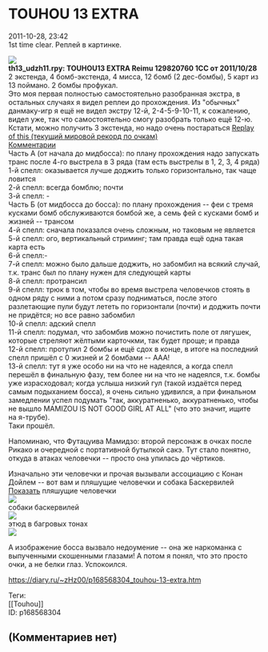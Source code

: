 TOUHOU 13 EXTRA
===============

  
2011-10-28, 23:42  
 1st time clear. Реплей в картинке.   
   
   [![](https://d.radikal.ru/d31/2201/4d/780ddc11c31a.jpg)](http://www.pixiv.net/member_illust.php?mode=medium&illust_id=21610402)     
  **th13\_udzh11.rpy: TOUHOU13 EXTRA Reimu 129820760 1CC от 2011/10/28**    
 2 экстенда, 4 бомб-экстенда, 4 мисса, 12 бомб (2 дес-бомбы), 5 карт из 13 поймано. 2 бомбы профукал.   
 Это моя первая полностью самостоятельно разобранная экстра, в остальных случаях я видел реплеи до прохождения. Из "обычных" данмаку-игр я ещё не видел экстру 12-й, 2-4-5-9-10-11, к сожалению, видел уже, так что самостоятельно смогу разобрать только ещё 12-ю.   
 Кстати, можно получить 3 экстенда, но надо очень постараться  [Replay of this (текущий мировой рекорд по очкам)](http://score.royalflare.net/th13/replay13/th13_ud00fa.rpy)    
  [Комментарии](https://zHz00.diary.ru/p168568304.htm?index=2#linkmore168568304m2)      
 Часть А (от начала до мидбосса): по плану прохождения надо запускать транс после 4-го выстрела в 3 ряда (там есть выстрелы в 1, 2, 3, 4 ряда)   
 1-й спелл: оказывается лучше доджить только горизонтально, так чаще ловится   
 2-й спелл: всегда бомблю; почти   
 3-й спелл: -   
 Часть Б (от мидбосса до босса): по плану прохождения -- феи с тремя кусками бомб обслуживаются бомбой же, а семь фей с кусками бомб и жизней -- трансом   
 4-й спелл: сначала показался очень сложным, но таковым не является   
 5-й спелл: ого, вертикальный стриминг; там правда ещё одна такая карта есть   
 6-й спелл:-   
 7-й спелл: можно было дальше доджить, но забомбил на всякий случай, т.к. транс был по плану нужен для следующей карты   
 8-й спелл: протрансил   
 9-й спелл: трюк в том, чтобы во время выстрела человечков стоять в одном ряду с ними а потом сразу подниматься, после этого разлетающие пули будут лететь по горизонтали (почти) и доджить почти не придётся; но все равно забомбил   
 10-й спелл: адский спелл   
 11-й спелл: подумал, что забомбив можно почистить поле от лягушек, которые стреляют жёлтыми карточкми, так будет проще; и правда   
 12-й спелл: протупил 2 бомбы и ещё сдох в конце, в итоге на последний спелл пришёл с 0 жизней и 2 бомбами -- ААА!   
 13-й спелл: тут я уже особо ни на что не надеялся, а когда спелл перешёл в финальную фазу, тем более ни на что не надеялся, т.к. бомбы уже израсходовал; когда услыша низкий гул (такой издаётся перед самым подыханием босса), я очень сильно удивился, а при финальном замедлении успел подумать "так, аккуратненько, аккуратненько, чтобы не вышло MAMIZOU IS NOT GOOD GIRL AT ALL" (что это значит, ищите на я-трубе).   
 Таки прошёл.   
   
 Напоминаю, что Футацуива Мамидзо: второй персонаж в очках после Рикако и очередной с портативной бутылкой сакэ. Тут стало понятно, откуда в атаках человечки -- просто она упилась до чёртиков.   
   
 Изначально эти человечки и прочая вызывали ассоциацию с Конан Дойлем -- вот вам и пляшущие человечки и собака Баскервилей  [Показать](https://zHz00.diary.ru/p168568304.htm?index=1#linkmore168568304m1)     пляшущие человечки   
 ![](http://s50.radikal.ru/i127/1108/89/1adeb993400a.png)   
 собаки баскервилей   
 ![](http://s52.radikal.ru/i136/1108/f1/ae5b2f474402.png)   
 этюд в багровых тонах   
 ![](http://i058.radikal.ru/1108/c6/a16820ee7055.png)   
      
   
 А изображение босса вызвало недоумение -- она же наркоманка с выпученными скошенными глазами! А потом я понял, что это просто очки, а не белки глаз. Успокоился.   
     
  
<https://diary.ru/~zHz00/p168568304_touhou-13-extra.htm>  
  
Теги:  
[[Touhou]]  
ID: p168568304  


(Комментариев нет)
------------------